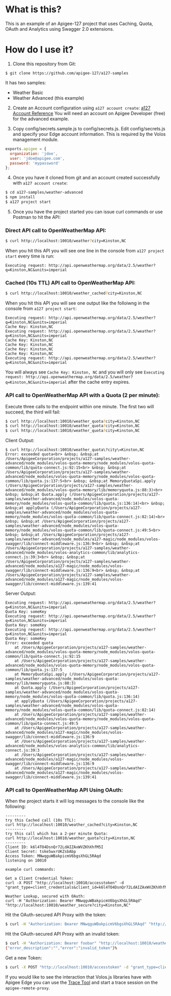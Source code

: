 # What is this?

This is an example of an Apigee-127 project that uses Caching, Quota, OAuth and Analytics using Swagger 2.0 extensions.

# How do I use it?
1) Clone this repository from Git: 

`$ git clone https://github.com/apigee-127/a127-samples`

It has two samples:
- Weather Basic
- Weather Advanced (this example)

2) Create an Account configuration using `a127 account create`: [a127 Account Reference](https://github.com/apigee-127/a127-documentation/wiki/Apigee-127-command-line-reference#a127-account)
You will need an account on Apigee Developer (free) for the advanced example.

3) Copy config/secrets.sample.js to config/secrets.js.  Edit config/secrets.js and specify your Edge account information.  This is required by the Volos management module.

```javascript
exports.apigee = {
  organization: 'jdoe',
  user: 'jdoe@apigee.com',
  password: 'mypassword'
};
```

4) Once you have it cloned from git and an account created successfully with `a127 account create`:

```bash
$ cd a127-samples/weather-advanced
$ npm install
$ a127 project start
```

5) Once you have the project started you can issue curl commands or use Postman to hit the API:

### Direct API call to OpenWeatherMap API:
```bash
$ curl http://localhost:10010/weather?city=Kinston,NC
```
When you hit this API you will see one line in the console from `a127 project start` every time is run:

    Executing request: http://api.openweathermap.org/data/2.5/weather?q=Kinston,NC&units=imperial

### Cached (10s TTL) API call to OpenWeatherMap API:
```bash
$ curl http://localhost:10010/weather_cached?city=Kinston,NC
```
When you hit this API you will see one output like the folloiwng in the console from `a127 project start`:

    Executing request: http://api.openweathermap.org/data/2.5/weather?q=Kinston,NC&units=imperial
    Cache Key: Kinston,NC
    Executing request: http://api.openweathermap.org/data/2.5/weather?q=Kinston,NC&units=imperial
    Cache Key: Kinston,NC
    Cache Key: Kinston,NC
    Cache Key: Kinston,NC
    Cache Key: Kinston,NC
    Executing request: http://api.openweathermap.org/data/2.5/weather?q=Kinston,NC&units=imperial

You will always see `Cache Key: Kinston, NC` and you will only see `Executing request: http://api.openweathermap.org/data/2.5/weather?q=Kinston,NC&units=imperial` after the cache entry expires.

### API call to OpenWeatherMap API with a Quota (2 per minute):

Execute three calls to the endpoint within one minute.  The first two will succeed, the third will fail:

```bash
$ curl http://localhost:10010/weather_quota?city=Kinston,NC
$ curl http://localhost:10010/weather_quota?city=Kinston,NC
$ curl http://localhost:10010/weather_quota?city=Kinston,NC
```

Client Output: 

    $ curl http://localhost:10010/weather_quota\?city\=Kinston,NC
    Error: exceeded quota<br> &nbsp; &nbsp;at /Users/ApigeeCorporation/projects/a127-samples/weather-advanced/node_modules/volos-quota-memory/node_modules/volos-quota-common/lib/quota-connect.js:92:15<br> &nbsp; &nbsp;at /Users/ApigeeCorporation/projects/a127-samples/weather-advanced/node_modules/volos-quota-memory/node_modules/volos-quota-common/lib/quota.js:137:5<br> &nbsp; &nbsp;at MemoryQuotaSpi.apply (/Users/ApigeeCorporation/projects/a127-samples/weather-advanced/node_modules/volos-quota-memory/lib/memoryquota.js:88:3)<br> &nbsp; &nbsp;at Quota.apply (/Users/ApigeeCorporation/projects/a127-samples/weather-advanced/node_modules/volos-quota-memory/node_modules/volos-quota-common/lib/quota.js:136:14)<br> &nbsp; &nbsp;at applyQuota (/Users/ApigeeCorporation/projects/a127-samples/weather-advanced/node_modules/volos-quota-memory/node_modules/volos-quota-common/lib/quota-connect.js:82:14)<br> &nbsp; &nbsp;at /Users/ApigeeCorporation/projects/a127-samples/weather-advanced/node_modules/volos-quota-memory/node_modules/volos-quota-common/lib/quota-connect.js:49:5<br> &nbsp; &nbsp;at /Users/ApigeeCorporation/projects/a127-samples/weather-advanced/node_modules/a127-magic/node_modules/volos-swagger/lib/connect-middleware.js:136:9<br> &nbsp; &nbsp;at /Users/ApigeeCorporation/projects/a127-samples/weather-advanced/node_modules/volos-analytics-common/lib/analytics-connect.js:39:3<br> &nbsp; &nbsp;at /Users/ApigeeCorporation/projects/a127-samples/weather-advanced/node_modules/a127-magic/node_modules/volos-swagger/lib/connect-middleware.js:136:9<br> &nbsp; &nbsp;at /Users/ApigeeCorporation/projects/a127-samples/weather-advanced/node_modules/a127-magic/node_modules/volos-swagger/lib/connect-middleware.js:139:41

Server Output: 

    Executing request: http://api.openweathermap.org/data/2.5/weather?q=Kinston,NC&units=imperial
    Quota Key: someKey
    Executing request: http://api.openweathermap.org/data/2.5/weather?q=Kinston,NC&units=imperial
    Quota Key: someKey
    Executing request: http://api.openweathermap.org/data/2.5/weather?q=Kinston,NC&units=imperial
    Quota Key: someKey
    Error: exceeded quota
        at /Users/ApigeeCorporation/projects/a127-samples/weather-advanced/node_modules/volos-quota-memory/node_modules/volos-quota-common/lib/quota-connect.js:92:15
        at /Users/ApigeeCorporation/projects/a127-samples/weather-advanced/node_modules/volos-quota-memory/node_modules/volos-quota-common/lib/quota.js:137:5
        at MemoryQuotaSpi.apply (/Users/ApigeeCorporation/projects/a127-samples/weather-advanced/node_modules/volos-quota-memory/lib/memoryquota.js:88:3)
        at Quota.apply (/Users/ApigeeCorporation/projects/a127-samples/weather-advanced/node_modules/volos-quota-memory/node_modules/volos-quota-common/lib/quota.js:136:14)
        at applyQuota (/Users/ApigeeCorporation/projects/a127-samples/weather-advanced/node_modules/volos-quota-memory/node_modules/volos-quota-common/lib/quota-connect.js:82:14)
        at /Users/ApigeeCorporation/projects/a127-samples/weather-advanced/node_modules/volos-quota-memory/node_modules/volos-quota-common/lib/quota-connect.js:49:5
        at /Users/ApigeeCorporation/projects/a127-samples/weather-advanced/node_modules/a127-magic/node_modules/volos-swagger/lib/connect-middleware.js:136:9
        at /Users/ApigeeCorporation/projects/a127-samples/weather-advanced/node_modules/volos-analytics-common/lib/analytics-connect.js:39:3
        at /Users/ApigeeCorporation/projects/a127-samples/weather-advanced/node_modules/a127-magic/node_modules/volos-swagger/lib/connect-middleware.js:136:9
        at /Users/ApigeeCorporation/projects/a127-samples/weather-advanced/node_modules/a127-magic/node_modules/volos-swagger/lib/connect-middleware.js:139:41

### API call to OpenWeatherMap API Using OAuth:

When the project starts it will log messages to the console like the following:

```
---------
try this Cached call (10s TTL):
curl http://localhost:10010/weather_cached?city=Kinston,NC
---------
try this call which has a 2-per minute Quota:
curl http://localhost:10010/weather_quota?city=Kinston,NC
---------
Client ID: k6l4TO4DsnQr72LdAIZAxWVZKhXhfM5I
Client Secret: tske5wxrUKZsbAbp
Access Token: MNwqguWBakpicmV6bgsXhGL5RAqd
listening on 10010

example curl commands:

Get a Client Credential Token:
curl -X POST "http://localhost:10010/accesstoken" -d "grant_type=client_credentials&client_id=k6l4TO4DsnQr72LdAIZAxWVZKhXhfM5I&client_secret=tske5wxrUKZsbAbp"

Weather Lookup, secured with OAuth:
curl -H "Authorization: Bearer MNwqguWBakpicmV6bgsXhGL5RAqd" "http://localhost:10010/weather_secure?city=Kinston,NC"
```

Hit the OAuth-secured API Proxy with the token:

```bash
$ curl -H "Authorization: Bearer MNwqguWBakpicmV6bgsXhGL5RAqd" "http://localhost:10010/weather_secure?city=Kinston,NC"
```
Hit the OAuth-secured API Proxy with an invalid token:

```bash
$ curl -H "Authorization: Bearer foobar" "http://localhost:10010/weather_secure?city=Kinston,NC"
{"error_description":"","error":"invalid_token"}%
```

Get a new Token:

```bash
$ curl -X POST "http://localhost:10010/accesstoken" -d "grant_type=client_credentials&client_id=k6l4TO4DsnQr72LdAIZAxWVZKhXhfM5I&client_secret=tske5wxrUKZsbAbp"
```

If you would like to see the interaction that Volos.js libraries have with Apigee Edge you can use the [Trace Tool](http://apigee.com/docs/gateway-services/content/using-trace-tool-0) and start a trace session on the `apigee-remote-proxy`.
